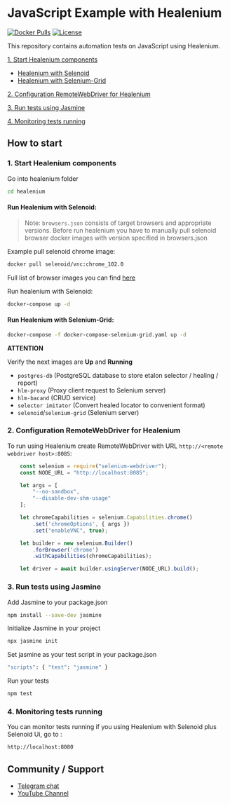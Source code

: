 # JavaScript Example with Healenium

[![Docker Pulls](https://img.shields.io/docker/pulls/healenium/hlm-backend.svg?maxAge=25920)](https://hub.docker.com/u/healenium)
[![License](https://img.shields.io/badge/license-Apache-brightgreen.svg)](https://www.apache.org/licenses/LICENSE-2.0)

This repository contains automation tests on JavaScript using Healenium.

[1. Start Healenium components](#1-start-healenium-components)
* [Healenium with Selenoid](#run-healenium-with-selenoid)
* [Healenium with Selenium-Grid](#run-healenium-with-selenium-grid)

[2. Configuration RemoteWebDriver for Healenium](#2-configuration-remotewebdriver-for-healenium)

[3. Run tests using Jasmine](#3-run-tests-using-jasmine)

[4. Monitoring tests running](#4-monitoring-tests-running)

## How to start

### 1. Start Healenium components

Go into healenium folder

```sh
cd healenium
``` 

#### Run Healenium with Selenoid:

> Note: `browsers.json` consists of target browsers and appropriate versions.
> Before run healenium you have to manually pull selenoid browser docker images with version specified in browsers.json

Example pull selenoid chrome image:
```sh
docker pull selenoid/vnc:chrome_102.0
```
Full list of browser images you can find [here](https://hub.docker.com/u/selenoid)

Run healenium with Selenoid:
```sh
docker-compose up -d
```

#### Run Healenium with Selenium-Grid:
```sh
docker-compose -f docker-compose-selenium-grid.yaml up -d
```

<b>ATTENTION</b>

Verify the next images are <b>Up</b> and <b>Running</b>
- `postgres-db` (PostgreSQL database to store etalon selector / healing / report)
- `hlm-proxy` (Proxy client request to Selenium server)
- `hlm-bacand` (CRUD service)
- `selector imitator` (Convert healed locator to convenient format)
- `selenoid`/`selenium-grid` (Selenium server)

### 2. Configuration RemoteWebDriver for Healenium

To run using Healenium create RemoteWebDriver with URL ```http://<remote webdriver host>:8085```:

```javascript
    const selenium = require("selenium-webdriver");
    const NODE_URL = "http://localhost:8085";

    let args = [
        "--no-sandbox",
        "--disable-dev-shm-usage"
    ];

    let chromeCapabilities = selenium.Capabilities.chrome()
        .set('chromeOptions', { args })
        .set("enableVNC", true);

    let builder = new selenium.Builder()
        .forBrowser('chrome')
        .withCapabilities(chromeCapabilities);

    let driver = await builder.usingServer(NODE_URL).build();
```

### 3. Run tests using Jasmine

Add Jasmine to your package.json

```sh
npm install --save-dev jasmine
```

Initialize Jasmine in your project

```sh
npx jasmine init
```

Set jasmine as your test script in your package.json

```sh
"scripts": { "test": "jasmine" }
```

Run your tests

```sh
npm test
```

### 4. Monitoring tests running

You can monitor tests running if you using Healenium with Selenoid plus Selenoid Ui, go to :<br/>
```sh
http://localhost:8080
```

## Community / Support

* [Telegram chat](https://t.me/healenium)
* [YouTube Channel](https://www.youtube.com/channel/UCsZJ0ri-Hp7IA1A6Fgi4Hvg)
